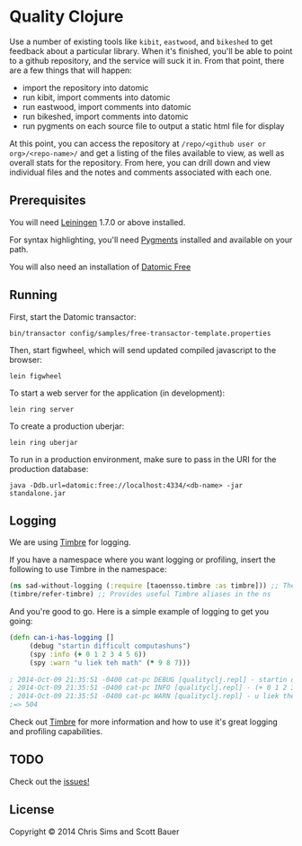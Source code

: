 # Quality Clojure

Use a number of existing tools like `kibit`, `eastwood`, and `bikeshed` to get feedback about a particular library. When it's finished, you'll be able to point to a github repository, and the service will suck it in. From that point, there are a few things that will happen:

* import the repository into datomic
* run kibit, import comments into datomic
* run eastwood, import comments into datomic
* run bikeshed, import comments into datomic
* run pygments on each source file to output a static html file for display 

At this point, you can access the repository at `/repo/<github user or org>/<repo-name>/` and get a listing of the files available to view, as well as overall stats for the repository. From here, you can drill down and view individual files and the notes and comments associated with each one.

## Prerequisites

You will need [Leiningen][1] 1.7.0 or above installed.

For syntax highlighting, you'll need [Pygments][2] installed and
available on your path.

You will also need an installation of [Datomic Free][3]

[1]: https://github.com/technomancy/leiningen
[2]: http://pygments.org/
[3]: https://my.datomic.com/downloads/free

## Running

First, start the Datomic transactor:

    bin/transactor config/samples/free-transactor-template.properties

Then, start figwheel, which will send updated compiled javascript to the browser:

    lein figwheel

To start a web server for the application (in development):

    lein ring server

To create a production uberjar:

    lein ring uberjar

To run in a production environment, make sure to pass in the URI for
the production database:

    java -Ddb.url=datomic:free://localhost:4334/<db-name> -jar
    standalone.jar
    
## Logging

We are using [Timbre](https://github.com/ptaoussanis/timbre) for logging. 

If you have a namespace where you want logging or profiling, insert the following to use Timbre in the namespace:

```clojure
(ns sad-without-logging (:require [taoensso.timbre :as timbre])) ;; The ns needing some love
(timbre/refer-timbre) ;; Provides useful Timbre aliases in the ns
```

And you're good to go. Here is a simple example of logging to get you going:

```clojure
(defn can-i-has-logging []
     (debug "startin difficult computashuns")
     (spy :info (+ 0 1 2 3 4 5 6))
     (spy :warn "u liek teh math" (* 9 8 7)))
     
; 2014-Oct-09 21:35:51 -0400 cat-pc DEBUG [qualityclj.repl] - startin difficult computashuns
; 2014-Oct-09 21:35:51 -0400 cat-pc INFO [qualityclj.repl] - (+ 0 1 2 3 4 5 6) 21
; 2014-Oct-09 21:35:51 -0400 cat-pc WARN [qualityclj.repl] - u liek the math 504
;=> 504
```

Check out [Timbre](https://github.com/ptaoussanis/timbre) for more information and how to use it's great logging and profiling capabilities.
    
## TODO
Check out the [issues!](https://github.com/jcsims/qualityclj/issues)

## License

Copyright © 2014 Chris Sims and Scott Bauer
